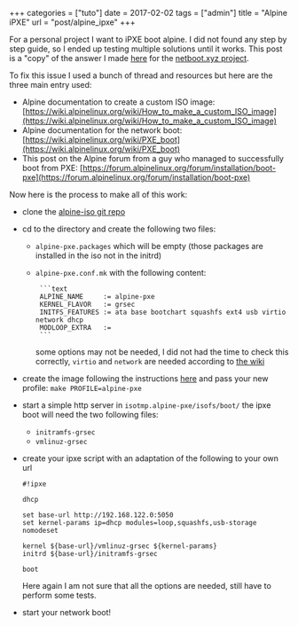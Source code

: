 +++
categories = ["tuto"]
date = 2017-02-02
tags = ["admin"]
title = "Alpine iPXE"
url = "post/alpine_ipxe"
+++

For a personal project I want to iPXE boot alpine. I did not found any step by
step guide, so I ended up testing multiple solutions until it works. This
post is a "copy" of the answer I made [here](https://github.com/antonym/netboot.xyz/issues/30#issuecomment-276722892) for the [netboot.xyz project](https://netboot.xyz).

To fix this issue I used a bunch of thread and resources but here are the three
main entry used:

<!--more-->
- Alpine documentation to create a custom ISO image:
[https://wiki.alpinelinux.org/wiki/How_to_make_a_custom_ISO_image](https://wiki.alpinelinux.org/wiki/How_to_make_a_custom_ISO_image)
- Alpine documentation for the network boot:
[https://wiki.alpinelinux.org/wiki/PXE_boot](https://wiki.alpinelinux.org/wiki/PXE_boot)
- This post on the Alpine forum from a guy who managed to successfully boot from PXE:
[https://forum.alpinelinux.org/forum/installation/boot-pxe](https://forum.alpinelinux.org/forum/installation/boot-pxe)

Now here is the process to make all of this work:

- clone the [alpine-iso git repo](http://git.alpinelinux.org/cgit/alpine-iso/)
- cd to the directory and create the following two files:
  - `alpine-pxe.packages` which will be empty (those packages are installed in the iso not in the initrd)
  - `alpine-pxe.conf.mk` with the following content:

         ```text
         ALPINE_NAME     := alpine-pxe
         KERNEL_FLAVOR   := grsec
         INITFS_FEATURES := ata base bootchart squashfs ext4 usb virtio network dhcp
         MODLOOP_EXTRA   :=
         ```
    some options may not be needed, I did not had the time to check this correctly,
	`virtio` and `network` are needed according to
	[the wiki](https://wiki.alpinelinux.org/wiki/PXE_boot#Using_pxelinux_instead_of_gPXE)

- create the image following the instructions [here](https://wiki.alpinelinux.org/wiki/How_to_make_a_custom_ISO_image) and pass your new profile: `make PROFILE=alpine-pxe`
- start a simple http server in `isotmp.alpine-pxe/isofs/boot/` the ipxe boot will need the two following files:
  - `initramfs-grsec`
  - `vmlinuz-grsec`
- create your ipxe script with an adaptation of the following to your own url

    ```text
    #!ipxe

    dhcp

    set base-url http://192.168.122.0:5050
    set kernel-params ip=dhcp modules=loop,squashfs,usb-storage nomodeset

    kernel ${base-url}/vmlinuz-grsec ${kernel-params}
    initrd ${base-url}/initramfs-grsec

    boot
    ```
  Here again I am not sure that all the options are needed, still have to perform some tests.
- start your network boot!
